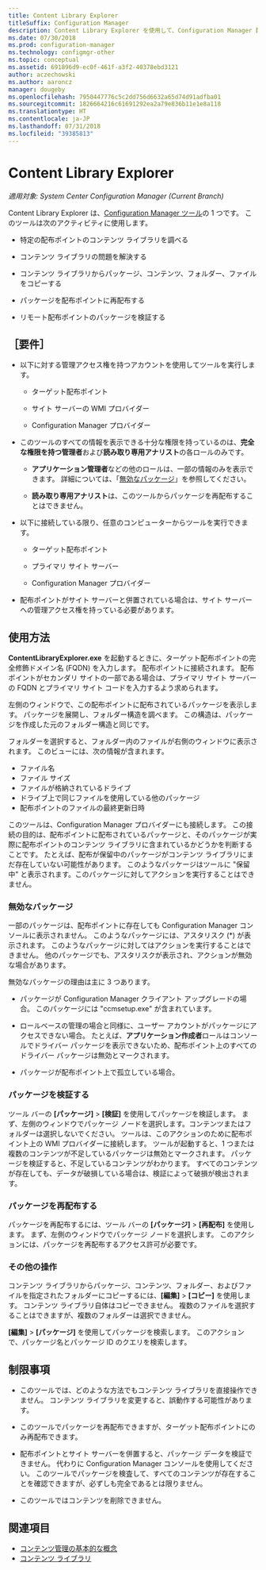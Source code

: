 ```yaml
---
title: Content Library Explorer
titleSuffix: Configuration Manager
description: Content Library Explorer を使用して、Configuration Manager 配布ポイントのコンテンツ ライブラリを表示し、問題を解決します。
ms.date: 07/30/2018
ms.prod: configuration-manager
ms.technology: configmgr-other
ms.topic: conceptual
ms.assetid: 691896d9-ec0f-461f-a3f2-40378ebd3121
author: aczechowski
ms.author: aaroncz
manager: dougeby
ms.openlocfilehash: 7950447776c5c2dd756d6632a65d74d91adfba01
ms.sourcegitcommit: 1826664216c61691292ea2a79e836b11e1e8a118
ms.translationtype: HT
ms.contentlocale: ja-JP
ms.lasthandoff: 07/31/2018
ms.locfileid: "39385813"
---
```

# <a name="content-library-explorer"></a>Content Library Explorer

*適用対象: System Center Configuration Manager (Current Branch)*

Content Library Explorer は、[Configuration Manager ツール](/sccm/core/support/tools)の 1 つです。 このツールは次のアクティビティに使用します。  

- 特定の配布ポイントのコンテンツ ライブラリを調べる  

- コンテンツ ライブラリの問題を解決する  

- コンテンツ ライブラリからパッケージ、コンテンツ、フォルダー、ファイルをコピーする  

- パッケージを配布ポイントに再配布する  

- リモート配布ポイントのパッケージを検証する  



## <a name="requirements"></a>［要件］

- 以下に対する管理アクセス権を持つアカウントを使用してツールを実行します。  

    - ターゲット配布ポイント  

    - サイト サーバーの WMI プロバイダー  

    - Configuration Manager プロバイダー  

- このツールのすべての情報を表示できる十分な権限を持っているのは、**完全な権限を持つ管理者**および**読み取り専用アナリスト**の各ロールのみです。  

    - **アプリケーション管理者**などの他のロールは、一部の情報のみを表示できます。 詳細については、「[無効なパッケージ](#bkmk_disabled-packages)」を参照してください。  

    - **読み取り専用アナリスト**は、このツールからパッケージを再配布することはできません。  

- 以下に接続している限り、任意のコンピューターからツールを実行できます。  

    - ターゲット配布ポイント  

    - プライマリ サイト サーバー  

    - Configuration Manager プロバイダー  

- 配布ポイントがサイト サーバーと併置されている場合は、サイト サーバーへの管理アクセス権を持っている必要があります。  



## <a name="usage"></a>使用方法 

**ContentLibraryExplorer.exe** を起動するときに、ターゲット配布ポイントの完全修飾ドメイン名 (FQDN) を入力します。 配布ポイントに接続されます。 配布ポイントがセカンダリ サイトの一部である場合は、プライマリ サイト サーバーの FQDN とプライマリ サイト コードを入力するよう求められます。

左側のウィンドウで、この配布ポイントに配布されているパッケージを表示します。 パッケージを展開し、フォルダー構造を調べます。 この構造は、パッケージを作成した元のフォルダー構造と同じです。

フォルダーを選択すると、フォルダー内のファイルが右側のウィンドウに表示されます。 このビューには、次の情報が含まれます。 
- ファイル名
- ファイル サイズ
- ファイルが格納されているドライブ
- ドライブ上で同じファイルを使用している他のパッケージ
- 配布ポイントのファイルの最終更新日時

このツールは、Configuration Manager プロバイダーにも接続します。 この接続の目的は、配布ポイントに配布されているパッケージと、そのパッケージが実際に配布ポイントのコンテンツ ライブラリに含まれているかどうかを判断することです。 たとえば、配布が保留中のパッケージがコンテンツ ライブラリにまだ存在していない可能性があります。 このようなパッケージはツールに "保留中" と表示されます。このパッケージに対してアクションを実行することはできません。


### <a name="bkmk_disabled-packages"></a> 無効なパッケージ

一部のパッケージは、配布ポイントに存在しても Configuration Manager コンソールに表示されません。 このようなパッケージには、アスタリスク (\*) が表示されます。 このようなパッケージに対してはアクションを実行することはできません。 他のパッケージでも、アスタリスクが表示され、アクションが無効な場合があります。 

無効なパッケージの理由は主に 3 つあります。  

- パッケージが Configuration Manager クライアント アップグレードの場合。 このパッケージには "ccmsetup.exe" が含まれています。  

- ロールベースの管理の場合と同様に、ユーザー アカウントがパッケージにアクセスできない場合。 たとえば、**アプリケーション作成者**ロールはコンソールでドライバー パッケージを表示できないため、配布ポイント上のすべてのドライバー パッケージは無効とマークされます。  

- パッケージが配布ポイント上で孤立している場合。  


### <a name="validate-packages"></a>パッケージを検証する

ツール バーの **[パッケージ]** > **[検証]** を使用してパッケージを検証します。 まず、左側のウィンドウでパッケージ ノードを選択します。コンテンツまたはフォルダーは選択しないでください。 ツールは、このアクションのために配布ポイント上の WMI プロバイダーに接続します。 ツールが起動すると、1 つまたは複数のコンテンツが不足しているパッケージは無効とマークされます。 パッケージを検証すると、不足しているコンテンツがわかります。 すべてのコンテンツが存在しても、データが破損している場合は、検証によって破損が検出されます。


### <a name="redistribute-packages"></a>パッケージを再配布する

パッケージを再配布するには、ツール バーの **[パッケージ]** > **[再配布]** を使用します。 まず、左側のウィンドウでパッケージ ノードを選択します。 このアクションには、パッケージを再配布するアクセス許可が必要です。


### <a name="other-actions"></a>その他の操作

コンテンツ ライブラリからパッケージ、コンテンツ、フォルダー、およびファイルを指定されたフォルダーにコピーするには、**[編集]** > **[コピー]** を使用します。 コンテンツ ライブラリ自体はコピーできません。 複数のファイルを選択することはできますが、複数のフォルダーは選択できません。

**[編集]** > **[パッケージ]** を使用してパッケージを検索します。 このアクションで、パッケージ名とパッケージ ID のクエリを検索します。



## <a name="limitations"></a>制限事項

- このツールでは、どのような方法でもコンテンツ ライブラリを直接操作できません。 コンテンツ ライブラリを変更すると、誤動作する可能性があります。  

- このツールでパッケージを再配布できますが、ターゲット配布ポイントにのみ再配布できます。  

- 配布ポイントとサイト サーバーを併置すると、パッケージ データを検証できません。 代わりに Configuration Manager コンソールを使用してください。 このツールでパッケージを検査して、すべてのコンテンツが存在することを確認できますが、必ずしも完全であるとは限りません。  

- このツールではコンテンツを削除できません。



## <a name="see-also"></a>関連項目

- [コンテンツ管理の基本的な概念](/sccm/core/plan-design/hierarchy/fundamental-concepts-for-content-management)
- [コンテンツ ライブラリ](/sccm/core/plan-design/hierarchy/the-content-library)
